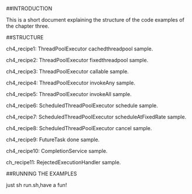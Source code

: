 ##INTRODUCTION

This is a short document explaining the structure of the code examples of the 
chapter three.

##STRUCTURE

ch4_recipe1: ThreadPoolExecutor cachedthreadpool sample.
  
ch4_recipe2: ThreadPoolExecutor fixedthreadpool sample.

ch4_recipe3: ThreadPoolExecutor callable sample.

ch4_recipe4: ThreadPoolExecutor invokeAny sample.

ch4_recipe5: ThreadPoolExecutor invokeAll sample.

ch4_recipe6: ScheduledThreadPoolExecutor schedule sample.

ch4_recipe7: ScheduledThreadPoolExecutor scheduleAtFixedRate sample.

ch4_recipe8: ScheduledThreadPoolExecutor cancel sample.

ch4_recipe9: FutureTask done sample.

ch4_recipe10: CompletionService sample.

ch_recipe11: RejectedExecutionHandler sample.

 
##RUNNING THE EXAMPLES

just sh run.sh,have a fun!